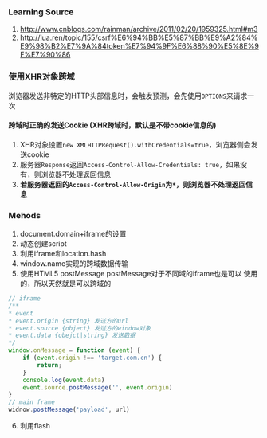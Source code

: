 ### Learning Source
1. http://www.cnblogs.com/rainman/archive/2011/02/20/1959325.html#m3
2. http://lua.ren/topic/155/csrf%E6%94%BB%E5%87%BB%E9%A2%84%E9%98%B2%E7%9A%84token%E7%94%9F%E6%88%90%E5%8E%9F%E7%90%86

### 使用XHR对象跨域
浏览器发送非特定的HTTP头部信息时，会触发预测，会先使用`OPTIONS`来请求一次
#### 跨域时正确的发送Cookie (XHR跨域时，默认是不带cookie信息的)
1. XHR对象设置`new XMLHTTPRequest().withCredentials=true`，浏览器侧会发送cookie
2. 服务器`Response`返回`Access-Control-Allow-Credentials: true`，如果没有，则浏览器不处理返回信息
3. **若服务器返回的`Access-Control-Allow-Origin`为`*`，则浏览器不处理返回信息**

### Mehods
1. document.domain+iframe的设置
2. 动态创建script
3. 利用iframe和location.hash
4. window.name实现的跨域数据传输
5. 使用HTML5 postMessage
postMessage对于不同域的iframe也是可以 使用的，所以天然就是可以跨域的
```js
// iframe
/**
* event 
* event.origin {string} 发送方的url
* event.source {object} 发送方的window对象
* event.data {obejct|string} 发送数据
*/
window.onMessage = function (event) {
    if (event.origin !== 'target.com.cn') {
        return;
    }
    console.log(event.data)
    event.source.postMessage('', event.origin)
}
// main frame
widnow.postMessage('payload', url)
```
6. 利用flash